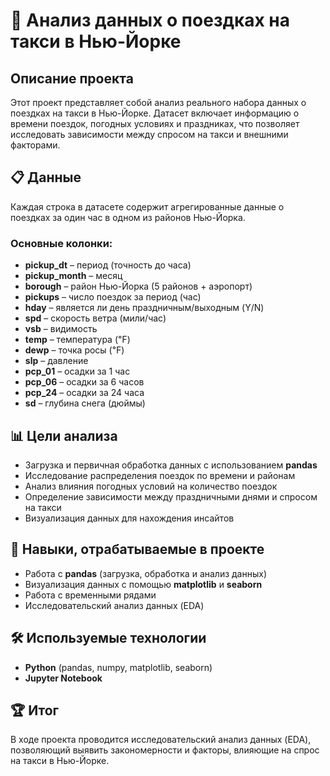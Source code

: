# 🚕 Анализ данных о поездках на такси в Нью-Йорке

## Описание проекта
Этот проект представляет собой анализ реального набора данных о поездках на такси в Нью-Йорке. Датасет включает информацию о времени поездок, погодных условиях и праздниках, что позволяет исследовать зависимости между спросом на такси и внешними факторами.

## 📋 Данные
Каждая строка в датасете содержит агрегированные данные о поездках за один час в одном из районов Нью-Йорка.

### Основные колонки:
- **pickup_dt** – период (точность до часа)
- **pickup_month** – месяц
- **borough** – район Нью-Йорка (5 районов + аэропорт)
- **pickups** – число поездок за период (час)
- **hday** – является ли день праздничным/выходным (Y/N)
- **spd** – скорость ветра (мили/час)
- **vsb** – видимость
- **temp** – температура (℉)
- **dewp** – точка росы (℉)
- **slp** – давление
- **pcp_01** – осадки за 1 час
- **pcp_06** – осадки за 6 часов
- **pcp_24** – осадки за 24 часа
- **sd** – глубина снега (дюймы)

## 📊 Цели анализа
- Загрузка и первичная обработка данных с использованием **pandas**
- Исследование распределения поездок по времени и районам
- Анализ влияния погодных условий на количество поездок
- Определение зависимости между праздничными днями и спросом на такси
- Визуализация данных для нахождения инсайтов

## 💪 Навыки, отрабатываемые в проекте
- Работа с **pandas** (загрузка, обработка и анализ данных)
- Визуализация данных с помощью **matplotlib** и **seaborn**
- Работа с временными рядами
- Исследовательский анализ данных (EDA)

## 🛠 Используемые технологии
- **Python** (pandas, numpy, matplotlib, seaborn)
- **Jupyter Notebook**

## 🏆 Итог
В ходе проекта проводится исследовательский анализ данных (EDA), позволяющий выявить закономерности и факторы, влияющие на спрос на такси в Нью-Йорке.
